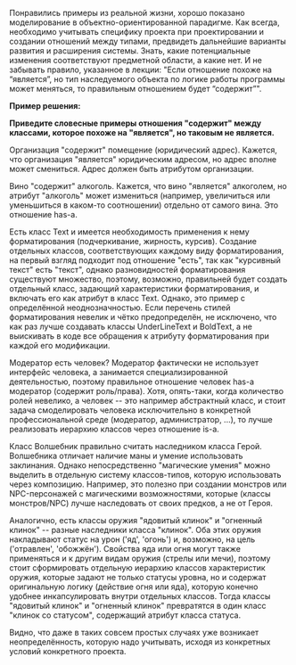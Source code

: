 Понравились примеры из реальной жизни, хорошо показано моделирование в объектно-ориентированной парадигме. Как всегда, необходимо учитывать специфику проекта при проектировании и создании отношений между типами, предвидеть дальнейшие варианты развития и расширения системы. Знать, какие потенциальные изменения соответствуют предметной области, а какие нет. И не забывать правило, указанное в лекции: "Если отношение похоже на “является”, но тип наследуемого объекта по логике работы программы может меняться, то правильным отношением будет “содержит”".



**Пример решения:**

**Приведите словесные примеры отношения "содержит" между классами, которое похоже на "является", но таковым не является.**

Организация "содержит" помещение (юридический адрес). Кажется, что организация "является" юридическим адресом, но адрес вполне может смениться. Адрес должен быть атрибутом организации.

Вино "содержит" алкоголь. Кажется, что вино "является" алкоголем, но атрибут "алкоголь" может измениться (например, увеличиться или уменьшиться в каком-то соотношении) отдельно от самого вина. Это отношение has-a.

Есть класс Text и имеется необходимость применения к нему форматирования (подчеркивание, жирность, курсив). Создание отдельных классов, соответствующих каждому виду форматирования, на первый взгляд подходит под отношение "есть", так как "курсивный текст" есть "текст", однако разновидностей форматирования существуют множество, поэтому, возможно, правильней будет создать отдельный класс, задающий характеристики форматирования, и включать его как атрибут в класс Text.
Однако, это пример с определённой неоднозначностью. Если перечень стилей форматирования невелик и чётко предопределён, не исключено, что как раз лучше создавать классы UnderLineText и BoldText, а не выискивать в коде все обращения к атрибуту форматирования при каждой его модификации.

Модератор есть человек? Модератор фактически не использует интерфейс человека, а занимается специализированной деятельностью, поэтому правильное отношение человек has-a модератор (содержит роль/права).
Хотя, опять-таки, когда количество ролей невелико, а человек -- это например абстрактный класс, и стоит задача смоделировать человека исключительно в конкретной профессиональной среде (модератор, администратор, ...), то лучше реализовать иерархию классов через отношение is-a.

Класс Волшебник правильно считать наследником класса Герой.
Волшебника отличает наличие маны и умение использовать заклинания.
Однако непосредственно "магические умения" можно выделить в отдельную систему классов-типов, которую использовать через композицию.
Например, это полезно при создании монстров или NPC-персонажей с магическими возможностями, которые (классы монстров/NPC) лучше наследовать от своих предков, а не от Героя.

Аналогично, есть классы оружия "ядовитый клинок" и "огненный клинок" -- разные наследники класса "клинок".
Оба этих оружия накладывают статус на урон ('яд', 'огонь') и, возможно, на цель ('отравлен', 'обожжён').
Свойства яда или огня могут также применяться и к другим видам оружия (стрелы или мечи), поэтому стоит сформировать отдельную иерархию классов характеристик оружия, которые задают не только статусы уровна, но и содержат оригинальную логику (действие огня или яда), которую конечно удобнее инкапсулировать внутри отдельных классов.
Тогда классы "ядовитый клинок" и "огненный клинок" превратятся в один класс "клинок со статусом", содержащий атрибут класса статуса.

Видно, что даже в таких совсем простых случаях уже возникает неопределённость, которую надо учитывать, исходя из конкретных условий конкретного проекта.